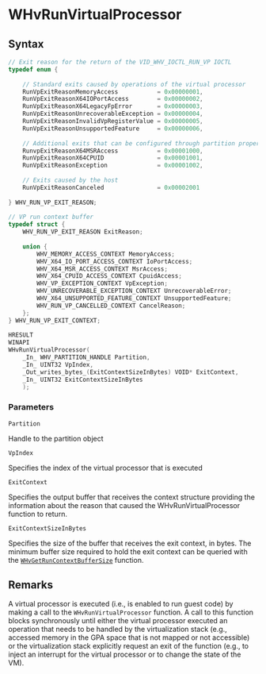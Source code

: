# WHvRunVirtualProcessor

## Syntax

```C
// Exit reason for the return of the VID_WHV_IOCTL_RUN_VP IOCTL 
typedef enum { 
 
    // Standard exits caused by operations of the virtual processor 
    RunVpExitReasonMemoryAccess           = 0x00000001, 
    RunVpExitReasonX64IOPortAccess        = 0x00000002, 
    RunVpExitReasonX64LegacyFpError       = 0x00000003, 
    RunVpExitReasonUnrecoverableException = 0x00000004, 
    RunVpExitReasonInvalidVpRegisterValue = 0x00000005, 
    RunVpExitReasonUnsupportedFeature     = 0x00000006, 
     
    // Additional exits that can be configured through partition properties 
    RunvpExitReasonX64MSRAccess           = 0x00001000, 
    RunVpExitReasonX64CPUID               = 0x00001001, 
    RunVpExitReasonException              = 0x00001002, 
     
    // Exits caused by the host 
    RunVpExitReasonCanceled               = 0x00002001 
 
} WHV_RUN_VP_EXIT_REASON; 
 
// VP run context buffer 
typedef struct { 
    WHV_RUN_VP_EXIT_REASON ExitReason; 
     
    union { 
        WHV_MEMORY_ACCESS_CONTEXT MemoryAccess; 
        WHV_X64_IO_PORT_ACCESS_CONTEXT IoPortAccess; 
        WHV_X64_MSR_ACCESS_CONTEXT MsrAccess; 
        WHV_X64_CPUID_ACCESS_CONTEXT CpuidAccess; 
        WHV_VP_EXCEPTION_CONTEXT VpException; 
        WHV_UNRECOVERABLE_EXCEPTION_CONTEXT UnrecoverableError; 
        WHV_X64_UNSUPPORTED_FEATURE_CONTEXT UnsupportedFeature; 
        WHV_RUN_VP_CANCELLED_CONTEXT CancelReason; 
    }; 
} WHV_RUN_VP_EXIT_CONTEXT; 
 
HRESULT
WINAPI
WHvRunVirtualProcessor(
    _In_ WHV_PARTITION_HANDLE Partition,
    _In_ UINT32 VpIndex,
    _Out_writes_bytes_(ExitContextSizeInBytes) VOID* ExitContext,
    _In_ UINT32 ExitContextSizeInBytes
    );
```

### Parameters

`Partition` 

Handle to the partition object

`VpIndex`

Specifies the index of the virtual processor that is executed

`ExitContext` 
 
Specifies the output buffer that receives the context structure providing the information about the reason that caused the WHvRunVirtualProcessor function to return. 

`ExitContextSizeInBytes` 

Specifies the size of the buffer that receives the exit context, in bytes. The minimum buffer size required to hold the exit context can be queried with the [`WHvGetRunContextBufferSize`](WHvGetRunContextBufferSize.md) function. 
  

## Remarks

A virtual processor is executed (i.e., is enabled to run guest code) by making a call to the `WHvRunVirtualProcessor` function. A call to this function blocks synchronously until either the virtual processor executed an operation that needs to be handled by the virtualization stack (e.g., accessed memory in the GPA space that is not mapped or not accessible) or the virtualization stack explicitly request an exit of the function (e.g., to inject an interrupt for the virtual processor or to change the state of the VM). 
